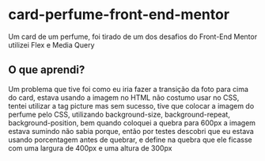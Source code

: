 # card-perfume-front-end-mentor

<p>Um card de um perfume, foi tirado de um dos desafios do Front-End Mentor utilizei Flex e Media Query</p>

<h2>O que aprendi?</h2>
<p>Um problema que tive foi como eu iria fazer a transição da foto para cima do card, estava usando a imagem no HTML
não costumo usar no CSS, tentei utilizar a tag picture mas sem sucesso, tive que colocar a imagem do perfume pelo CSS, utilizando background-size, background-repeat, background-position, bem quando coloquei a quebra para 600px a imagem estava sumindo não sabia porque, então por testes descobri que eu estava usando porcentagem antes de quebrar, e define na quebra que ele ficasse com uma largura de 400px e uma altura de 300px</p>
